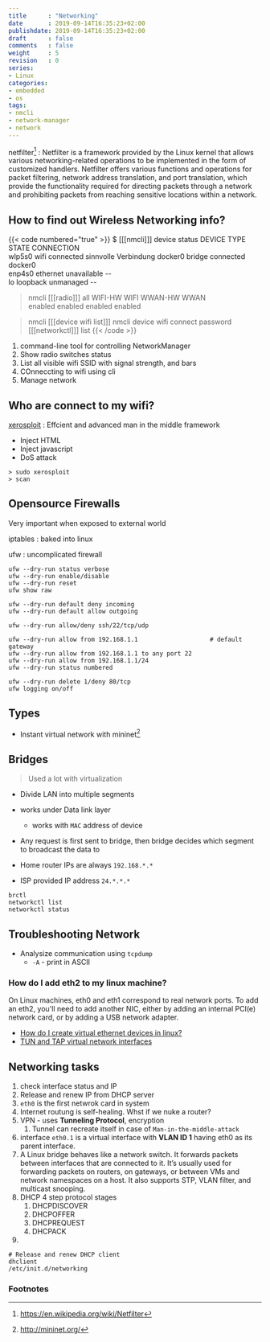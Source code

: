 ```yaml
---
title      : "Networking"
date       : 2019-09-14T16:35:23+02:00
publishdate: 2019-09-14T16:35:23+02:00
draft      : false
comments   : false
weight     : 5
revision   : 0
series:
- Linux
categories:
- embedded
- os
tags:
- nmcli
- network-manager
- network
---
```


netfilter[^1]
: Netfilter is a framework provided by the Linux kernel that allows various networking-related operations to be implemented in the form of customized handlers. Netfilter offers various functions and operations for packet filtering, network address translation, and port translation, which provide the functionality required for directing packets through a network and prohibiting packets from reaching sensitive locations within a network.
<!-- more -->

## How to find out Wireless Networking info?

{{< code numbered="true" >}}
$ [[[nmcli]]] device status
DEVICE   TYPE      STATE        CONNECTION           
wlp5s0   wifi      connected    sinnvolle Verbindung 
docker0  bridge    connected    docker0              
enp4s0   ethernet  unavailable  --                   
lo       loopback  unmanaged    --

> nmcli [[[radio]]] all
WIFI-HW  WIFI     WWAN-HW  WWAN    
enabled  enabled  enabled  enabled 

> nmcli [[[device wifi list]]]
> nmcli device wifi connect <SSID> password <PASSWORD>
> [[[networkctl]]] list
{{< /code >}}

1. command-line tool for controlling NetworkManager
2. Show radio switches status
3. List all visible wifi SSID with signal strength, and bars
4. COnneccting to wifi using cli
5. Manage network

## Who are connect to my wifi?

[xerosploit](https://github.com/LionSec/xerosploit)
: Effcient and advanced man in the middle framework
* Inject HTML
* Inject javascript
* DoS attack

```
> sudo xerosploit
> scan
```

## Opensource Firewalls

Very important when exposed to external world

iptables
: baked into linux

ufw
: uncomplicated firewall

```
ufw --dry-run status verbose
ufw --dry-run enable/disable
ufw --dry-run reset
ufw show raw

ufw --dry-run default deny incoming
ufw --dry-run default allow outgoing

ufw --dry-run allow/deny ssh/22/tcp/udp

ufw --dry-run allow from 192.168.1.1                    # default gateway
ufw --dry-run allow from 192.168.1.1 to any port 22
ufw --dry-run allow from 192.168.1.1/24
ufw --dry-run status numbered

ufw --dry-run delete 1/deny 80/tcp
ufw logging on/off
```

## Types

* Instant virtual network with mininet[^2]
## Bridges

> Used a lot with virtualization


* Divide LAN into multiple segments
* works under Data link layer
  * works with `MAC` address of device
* Any request is first sent to bridge, then bridge decides which segment to broadcast the data to

* Home router IPs are always `192.168.*.*`
* ISP provided IP address `24.*.*.*`

```
brctl
networkctl list
networkctl status
```

## Troubleshooting Network

* Analysize communication using `tcpdump`
  * `-A` - print in ASCII

### How do I add eth2 to my linux machine?

On Linux machines, eth0 and eth1 correspond to real network ports. To add an eth2, you'll need to add another NIC, either by adding an internal PCI(e) network card, or by adding a USB network adapter. 

* [How do I create virtual ethernet devices in linux?](https://stackoverflow.com/questions/2082722/how-do-i-create-virtual-ethernet-devices-in-linux)
* [TUN and TAP virtual network interfaces](https://en.wikipedia.org/wiki/TUN/TAP)

## Networking tasks

1. check interface status and IP
2. Release and renew IP from DHCP server
3. `eth0` is the first netwrok card in system
4. Internet routung is self-healing. Whst if we nuke a router?
5. VPN - uses **Tunneling Protocol**, encryption
   1. Tunnel can recreate itself in case of `Man-in-the-middle-attack`
6. interface `eth0.1` is a virtual interface with **VLAN ID 1** having eth0 as its parent interface.
7. A Linux bridge behaves like a network switch. It forwards packets between interfaces that are connected to it. It’s usually used for forwarding packets on routers, on gateways, or between VMs and network namespaces on a host. It also supports STP, VLAN filter, and multicast snooping.
8. DHCP 4 step protocol stages
   1. DHCPDISCOVER
   2. DHCPOFFER
   3. DHCPREQUEST
   4. DHCPACK
9. 

```
# Release and renew DHCP client
dhclient
/etc/init.d/networking
```

### Footnotes

[^1]: https://en.wikipedia.org/wiki/Netfilter
[^2]: http://mininet.org/
[^3]: https://developers.redhat.com/blog/2018/10/22/introduction-to-linux-interfaces-for-virtual-networking/
